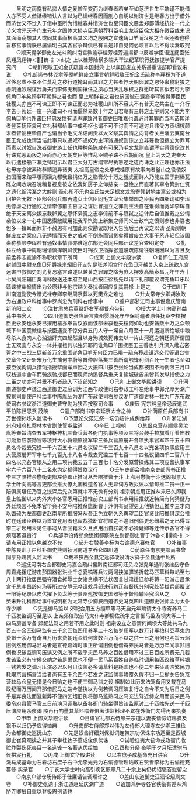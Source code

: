 <!-- { "loadSidebar": true } -->
　　圣明之雨露有私抑人情之爱憎至变而为继春者若矣至如范济世生平端谨不能借人亦不受人借祗缘错认人言以为已误继春因而剖心自明以谢济世是继春方出于借外而济世又不觉入于借中臣所为惜继春并惜济世也至词臣文震孟郑鄤傅经抗论一代之节义增光天子门生元年之国体大损寺臣满朝荐科臣毛士龙铨臣徐大相在微臣或未识其面而窃想其人或同其事而极高其义均之殷网之宜速角□羊而汉冕之当亟还者也得旨移宫事情朕已屡谕明白其各官争辩俱已有旨是非自见何必烦言以后不得渎奏取究
　　○顺天提学御史左光斗疏纠南宫教谕李桂芳桂芳遍揭都中反噬学臣语连抚臣张凤翔凤翔特＜锍-釒＞纠之  上以桂芳险横多端大干法纪革职行抚按提学官严提究问
　　○朝鲜昭敬王妃金氏疏请本国封典  上以属国废立关系甚重该部即看议来说
　　○礼部尚书林尧俞等覆朝鲜废立事言朝鲜昭敬王妃金氏疏称李珲积为不道淫侈忍虐不孝不仁蒸乱之秽行道掩耳而其罪之尤甚者悖天朝卵翼之恩怀枭獍豺狼之虑阴通奴贼谋我勇夫而李倧无利国攘住之夙心当厌乱乐权之群愿听其言似若可为李倧角□羊矣顾李珲朝鲜之君也而  皇上朝鲜君之君也该国诚在遐裔李珲诚得罪臣民社稷夫亦岂不可谏正即不可谏正而必为社稷山川所不容夫不有普天之共主在一介行李告于阙廷一废一兴谁曰不可而偃然易数十年之旧君奄有三韩之土宇则又不能为李倧角□羊也外诸臣抒忠发愤有请声罪致讨者御史田唯嘉也谓必讨其罪而当再诘其详者登莱抚臣袁可立礼科都给事中成明枢也谓不可不讨而不可遽讨且弗受方贡细核颠末者督饷臣毕自严也谓当令毛文龙诘问责以大义察其舆情之向背者关臣潘云翼南台臣王允成也谓当诘此事只以通奴不通奴为主珲诚通奴则倧之立非篡也但擅立为罪耳而责以讨奴自洗者御史游士任也种种条陈咸有可采乃毛文龙则直谓珲实背德倧改其行诛党恶助叛之臣而赤心天朝矣臣等惟乱臣贼子诛不容朝而况  皇上为天之吏奉天以行遣楼船下濑之师明示以君臣大分万古纲常尽执篡逆之徒而诛之此正理也亦正法也毋亦念彼素称恭顺逈异诸夷  太祖高皇帝之处李成桂原有故事向者釜山之役倭奴扫国而来踏平壤而躏丸都我且捐亿万之脂膏分十万之貔虎而鲜人乃能立国于荆榛瓦砾之间收魂召魄稍复视息彼之依我如孱子之仰慈亲一旦绝之而直著其辜令箕封仁贤之遗化蹈污潴之大衅则  圣心所不乐也金氏姑未足据文龙旅寄箕封地主寓公或相为回护合无敕下臣部会同兵部再遣贞士信臣同毛文龙公集举国之臣民再四细询如李珲无悖虐之行通奴之情李倧前主篡立之谋后冒擅立之罪则王法自在谁得而宽如李珲自绝于天亲离众叛忘我卵翼之恩怀枭獍之志李倧前不与篡弑之逆计后自值推戴之公情袭位以来一心中国悉索敝赋用张我军饩海上新集之师同义士敌忾之愤则参也非篡也但多一擅耳而罪非不赦恩有可加此则俟勘议既明入告我后当再议之以请  圣断则朝鲜废立之案庶几无遁情而天吏之威劝不倒施而错贷矣得旨废立大事干系非轻但该国素称恭顺李珲若有通奴事情罪亦难逭尔部还会同兵部计议差官查明定夺
　　○礼科左给事中周朝瑞请慎择朝鲜使臣时锦衣卫指挥张道浚疏陈请往朝瑞因以为言且及前孟养志宣谕不称职状章下所司
　　○戊寅  上御文华殿讲读
　　○复怀仁王府原封辅国中尉充鱼□牙爵禄米炤旧开支先是张差闯宫时充鱼□牙越关入京上疏欲东宫远害申救御史刘光复恐塞言路遂以越关之罪罪之降为庶人押发高墙泰昌元年年六十七矣凤阳辅臣奏请释放送还本府至是山西按臣徐扬先以请下礼部覆议谓充鱼□牙以赣谏被幽褫情出为公原非与他宗越关奏扰者同应复其爵禄  上是之
　　○于四川下川南道副使今赠光禄寺卿李继周祭葬以死樊龙之难也
　　○升太常寺少卿胡汝政为右通政户科给事中罗尚忠为刑科右给事中
　　○差户部浙江司主事倪嘉庆管南新济阳二仓
　　○注甘肃总兵董继舒右军都督府带衔
　　○授大学士叶向高孙益荪中书舍人
　　○四川道御史张应辰言贵州婴城死守卒保封疆者原任抚臣李橒按臣史永安也永安已擢用橒亦奉旨议叙而该部未叙也夫橒何如功也安酋数十万之众顿城下举国震虩橒与按臣遇变不惊分兵五门人守一堞自八月至十一月运道断绝城中粮尽杀人食肉人心汹汹奸宄四起然且以身殉城效死弗去以一片山河还之朝廷真所谓国士无双宜与永安一体并擢橒何以独异耶问谁角□羊围抚臣王三善也引兵深入巉岩密箐之中三战三捷斩首万余重围遂角□羊无何臣力已竭一疏有移赴镇远交代等语台省交章今又计斩宋万化生擒何中蔚等酋仲胆落矣三善所谓触锋利剑百死一生者也至如按臣侯恂调兵措饷指授擘画军声因之大振四川按臣张论当成都被围不拘例限三月□驭栈道中舍车而骑疾驰成都已而观师纳溪督兵重庆复踰城破酋巢皆其发纵指使之力二臣之功亦可并垂不朽者疏入下该部知之
　　○己卯  上御文华殿讲读
　　○升河南道御史卢谦江西道御史过庭训为江西布政使司右参政工科左给事中郭允厚为湖广按察司副使户科给事中陈胤丛为湖广布政使司右参议湖广道御史林一柱为广东布政使司右参议浙江道御史曹守勋为狭西按察司佥事
　　○庚辰  宪宗纯皇帝忌辰遣武平伯陈世恩祭  茂陵
　　○遣户部尚书李宗延祭太仓之神
　　○补荫原任兵部尚书万世德孙炼入监读书
　　○予慧妃父范江祭一坛仍炤许成例给葬
　　○升浙江湖州府知府杜乔林本省副使管屯盐道
　　○辛巳  上视朝
　　○总督京营恭顺侯吴汝胤等奉旨清查五军神枢神机三备兵营各衙门执事等项及三将台鼓手拉旗看厅看庙教习勋爵应袭勋官等项并大小将领原役军牢三备兵营原册开各项执事官军四千五十四员名今裁去冗役一千六百五十六员名议留二千三百九十八员名以充各项执事应用三大营原册开军牢七千九百九十八名今裁去冗滥三千七百一十四名议留四千二百八十四名以充各官银从之用二项共裁去五千三百七十名分发原营操练其二项应留执事军牢六千六百八十二名永为定额得旨依议行
　　○壬午吏部会推南京吏部尚书正推李三才陪推余懋衡吏部左侍郎正推冯从吾陪推曹于汴  上点用懋衡于汴送阁拟票大学士叶向高等言吏部会推大僚九卿科道各官人无异词方敢拟议以请每推二员一正一陪俱属堪任乃官之浅深后先次第就中不无微有分别  祖宗朝点用正推从来已久即我  皇上临御以来内外大小各官悉用正推惟前次工部尚书点用陪推就近特简有何猜疑乃外廷烦言不免本官毕竟不安今陪推余懋衡曹于汴俱有品望更无他猜但正推李三才向以耆硕为左都御史赵南星所推服冯从吾正色立朝久系舆望二臣官资比陪推俱深会推时在廷诸臣群以为首宜登用者也宸裁独断宜将顺之不遑旧例偶更恐纷嚣之无已得旨李三才起用未见任事冯从吾回籍未久且点用出自朕裁不必猜疑卿等还传示各官不得烦聒著遵旨行
　　○兵部添设侍郎余懋衡都察院左副都御史曹于汴各＜锍-釒＞请点用正推以免越次不允
　　○起升右赞善李标为右谕德充纂修官
　　○补给事中陈良训于户科补御史熊则祯河南道李乔仑四川道
　　○荫原任南京吏部尚书曾同亨孙赐贵入监读书
　　○裁革狭西金县定远驿改设清水驿于金县适中处所
　　○巡抚河南右佥都御史冯嘉会疏纠援黔南征都司汪负龙张尧年通判张维岳守备周嘉兆援辽游击彭国器张洪业千总夏镐等兵过两河挟骗驿递折乾马匹草料每站至七八十两打抢居民强夺酒食拷辱士女诸贪横不法状因言甘肃援辽参将蒋一阳游击吕承宫千总李昌龄何玙等所过安静无哗请敕兵部速行黔辽各督抚分别究处奖拔兵部覆议一阳等纪录以俟优擢下负龙等于贵州巡按御史国器等于督师辅臣究治从之
　　○癸未升礼科都给事中成明枢为太常寺少卿狭西道御史冯英四川道御史张师孟为太仆寺少卿
　　○先是御马监以  郊祀合用五方缨甲等马天启元年疏请太仆寺寄养马二千匹发监调习至是以  上亲郊催取前马太仆寺卿柳佐疏争之言御马监及坝大等二十四马房盖专备  郊祀法驾之用若不用之此时则  祖宗设立之意谓何闻坝大等处共马九百五十余匹御马监有三千余匹每匹用养军二十名每岁用军以数万计军粮料豆草束约费银十余万有奇自万历来费朝廷金钱何啻数百万而不以之供一日之用何也明旨云炤旧例然用御马监马者是宣德嘉靖时事正所谓旧例也借寄养民马者是万历年间事非旧例也况该监调习压演又例之所不载乎夫民马养之百姓借用不过三日百姓所费无几若发该监必有守候交纳之若是累民也不便一民马系百姓自养临时调用每匹议给草料银一钱若发之调习压演必迟以月日该监必多请草料是耗国也不便二年来征调浩繁民力耗竭京营捕营当给者尚有五千余匹今若发之该监倘事竣覆久假不归一旦榆关告急京营缺马仓皇无措是今日贻之也不便三御马监之设  祖制如此历来法驾备用又载在马政纪而万历间开那借民马之端今遂执以为例若调习压演复行之自今不又为后日之例乎是弃良法而滋新弊不便四乞炤旧例将御马监熟习之马充法驾近侍之用而调来民马委令府县管马官三日前演习调熟以备各衙门骑坐得旨该监原讨二千匹姑先送一千匹压演应用余俟谒  陵再行酌量其草料喂养俱著该监料理不累在外衙门勿得再来执奏
　　○甲申  上御文华殿讲读
　　○日讲官礼部右侍郎来宗道以妻丧请假诏赐驿及银币以归仍予应得恤典
　　○升吏部右侍郎郑以伟为左侍郎大理寺左少卿王惟俭为佥都御史巡抚山东
　　○先是奴酋奸细刘保狱词连韩宗功保诛宗功遁至是西城御史崔奇观擒之并其子攀桂达子董成俊俱伏诛
　　○试验红夷大铳命戎政衙门收贮炸裂伤死夷目一名选锋一名著从优给恤
　　○乙酉秋分祭  夜明于夕月坛遣驸马侯拱宸行礼
　　○丙戌  上御文华殿讲读
　　○以右庶子成基命充日讲官
　　○升洗马成基命为右春坊右庶子右中允李光元为右谕德管理诰敕右赞善李标为右谕德充纂修  实录官
　　○丁亥大学士叶向高引疾乞骸章凡二十余上矣仍优诏褒答慰留之
　　○南京户部仓场侍郎于仕廉请告调理许之
　　○差山东道御史汪泗论炤刷文卷
　　○补御史张讷于浙江道赵延庆湖广道
　　○诏加鸿胪寺各官秩衔有差从鸿胪寺卿展自重以登极恩例请也
